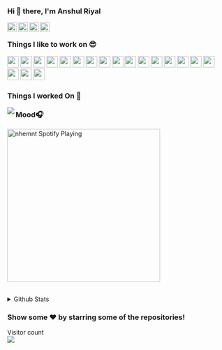 ### Hi 👋 there, I'm Anshul Riyal

<a href="https://anshulriyal.github.io/portfolio/">
  <img align="left" alt="Anshul Riyal Personal Website" width="22px" src="https://codelutto.netlify.app/static/4947ae6a45531fde35ac8f4b272178ce/5a6ef/hemant-negi.webp" />
</a>
<a href="https://www.linkedin.com/in/anshul-riyal-i-code/">
  <img align="left" alt="hemant-negi LinkedIN" width="22px" src="https://cdn.jsdelivr.net/npm/simple-icons@v3/icons/linkedin.svg" />
</a>
<a href="https://www.facebook.com/anshul.riyal/">
  <img align="left" alt="Hemant Negi Facebook" width="22px" src="https://cdn.jsdelivr.net/npm/simple-icons@v3/icons/facebook.svg" />
</a>
<a href="https://https://www.instagram.com/__anshul__riyal__/">
  <img align="left" alt="Hemant Negi Instagram" width="22px" src="https://cdn.jsdelivr.net/npm/simple-icons@v3/icons/instagram.svg" />
</a>

<br/>


### Things I like to work on 😎

<section>
<code><img width="26px" src="https://cdn.jsdelivr.net/npm/simple-icons@3.12.1/icons/ruby.svg"></code>
<code><img width="26px" src="https://cdn.jsdelivr.net/npm/simple-icons@3.12.1/icons/rubyonrails.svg"></code>
<code><img width="26px" src="https://cdn.jsdelivr.net/npm/simple-icons@3.12.1/icons/angular.svg"></code>
<code><img width="26px" src="https://cdn.jsdelivr.net/npm/simple-icons@3.12.1/icons/react.svg"></code>
<code><img width="26px" src="https://cdn.jsdelivr.net/npm/simple-icons@3.12.1/icons/node-dot-js.svg"></code>
<code><img width="26px" src="https://cdn.jsdelivr.net/npm/simple-icons@3.12.1/icons/javascript.svg"></code>
<code><img width="26px" src="https://cdn.jsdelivr.net/npm/simple-icons@3.12.1/icons/apollographql.svg"></code>
<code><img width="26px" src="https://cdn.jsdelivr.net/npm/simple-icons@3.12.1/icons/gatsby.svg"></code>
<code><img width="26px" src="https://cdn.jsdelivr.net/npm/simple-icons@3.12.1/icons/next-dot-js.svg"></code>
<code><img width="26px" src="https://cdn.jsdelivr.net/npm/simple-icons@3.12.1/icons/graphql.svg"></code>
<code><img width="26px" src="https://cdn.jsdelivr.net/npm/simple-icons@3.12.1/icons/cplusplus.svg"></code>
<code><img width="26px" src="https://cdn.jsdelivr.net/npm/simple-icons@3.12.1/icons/jest.svg"></code>
<code><img width="26px" src="https://cdn.jsdelivr.net/npm/simple-icons@3.12.1/icons/serverless.svg"></code>
<code><img width="26px" src="https://cdn.jsdelivr.net/npm/simple-icons@3.12.1/icons/amazonaws.svg"></code>
<code><img width="26px" src="https://cdn.jsdelivr.net/npm/simple-icons@3.12.1/icons/mongodb.svg"></code>
<code><img width="26px" src="https://cdn.jsdelivr.net/npm/simple-icons@3.12.1/icons/mysql.svg"></code>
<code><img width="26px" src="https://cdn.jsdelivr.net/npm/simple-icons@3.12.1/icons/socket-dot-io.svg"></code>
<code><img width="26px" src="https://cdn.jsdelivr.net/npm/simple-icons@3.12.1/icons/github.svg"></code>
<code><img width="26px" src="https://cdn.jsdelivr.net/npm/simple-icons@3.12.1/icons/firebase.svg"></code>

<br/>


### Things I worked On 🐢

<a href="https://github.com/anshulriyal">
  <img align="left" src="https://github-readme-stats.vercel.app/api/top-langs/?username=nhemnt&theme=light&hide_langs_below=1" />
</a>

</section>



### Mood🎧
[<img src="https://mosaic.scdn.co/640/ab67616d0000b2736b701428ed4c6e053902174aab67616d0000b273b8d6290393056a04acee107dab67616d0000b273cb3f67e8026e2e493a1e8262ab67616d0000b273ed9dc7b9b3fd2df16238592f" alt="nhemnt Spotify Playing" width="350" />](https://open.spotify.com/embed/playlist/0YCWYdUq0YkKnXWhendZg4)

<br/>
<details>
  <summary>Github Stats</summary>
   <img align="left" alt="Anshul's Github Stats" src="https://github-readme-stats.vercel.app/api?username=anshulriyal" />
</details>

### Show some ❤️ by starring some of the repositories!

<section>
<p align="left"> 
  Visitor count
  <br/>
  <img src="https://profile-counter.glitch.me/anshulriyal/count.svg" />
</p>
</section>
